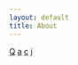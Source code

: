 ```yaml
---
layout: default
title: About
---
```


<a href="http://github.com/krasserm" class="default-social-button"><span class="socicon">Q</span></a>
<a href="http://twitter.com/mrt1nz" class="default-social-button"><span class="socicon">a</span></a>
<a href="http://plus.google.com/u/0/115420131270379583938" class="default-social-button"><span class="socicon">c</span></a>
<a href="http://de.linkedin.com/in/krasserm" class="default-social-button"><span class="socicon">j</span></a>
